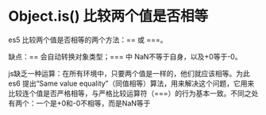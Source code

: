 # Object.is\(\) 比较两个值是否相等

es5 比较两个值是否相等的两个方法：== 或 ===。

缺点：== 会自动转换对象类型；=== 中 NaN不等于自身，以及+0等于-0。

js缺乏一种运算：在所有环境中，只要两个值是一样的，他们就应该相等。为此es6 提出“Same value equality”（同值相等）算法，用来解决这个问题，它用来比较连个值是否严格相等，与严格比较运算符（===）的行为基本一致。不同之处有两个：一个是+0和-0不相等，而是NaN等于



